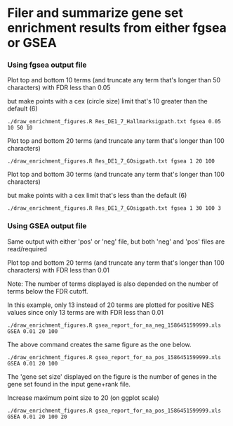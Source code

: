# Filer and summarize gene set enrichment results from either fgsea or GSEA 



### Using fgsea output file


Plot top and bottom 10 terms (and truncate any term that's longer than 50 characters) with FDR less than 0.05

but make points with a cex (circle size) limit that's 10 greater than the default (6) 

```
./draw_enrichment_figures.R Res_DE1_7_Hallmarksigpath.txt fgsea 0.05 10 50 10 
```

Plot top and bottom 20 terms (and truncate any term that's longer than 100 characters)

```
./draw_enrichment_figures.R Res_DE1_7_GOsigpath.txt fgsea 1 20 100
```

Plot top and bottom 30 terms (and truncate any term that's longer than 100 characters)

but make points with a cex limit that's less than the default (6)

```
./draw_enrichment_figures.R Res_DE1_7_GOsigpath.txt fgsea 1 30 100 3
```


### Using GSEA output file


Same output with either 'pos' or 'neg' file, but both 'neg' and 'pos' files are read/required

Plot top and bottom 20 terms (and truncate any term that's longer than 100 characters) with FDR less than 0.01

Note: The number of terms displayed is also depended on the number of terms below the FDR cutoff.

In this example, only 13 instead of 20 terms are plotted for positive NES values since only 13 terms are with FDR less than 0.01 


```
./draw_enrichment_figures.R gsea_report_for_na_neg_1586451599999.xls GSEA 0.01 20 100
```

The above command creates the same figure as the one below.

```
./draw_enrichment_figures.R gsea_report_for_na_pos_1586451599999.xls GSEA 0.01 20 100
```
The 'gene set size' displayed on the figure is the number of genes in the gene set found in the input gene+rank file.

Increase maximum point size to 20 (on ggplot scale)

```
./draw_enrichment_figures.R gsea_report_for_na_pos_1586451599999.xls GSEA 0.01 20 100 20
```
